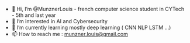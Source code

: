- 👋 Hi, I’m @MunznerLouis - french computer science student in CYTech - 5th and last year
- 👀 I’m interested in AI and Cybersecurity
- 🌱 I’m currently learning mostly deep learning ( CNN NLP LSTM ...)
- 📫 How to reach me : munzner.louis@gmail.com

<!---
MunznerLouis/MunznerLouis is a ✨ special ✨ repository because its `README.md` (this file) appears on your GitHub profile.
You can click the Preview link to take a look at your changes.
--->
